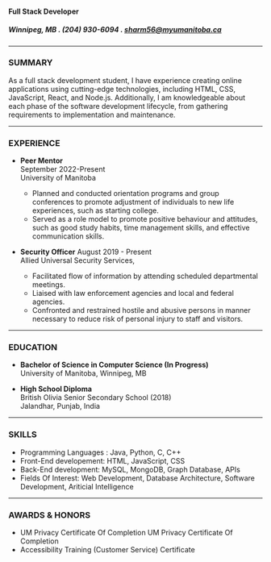 
#### Full Stack Developer
#####  Winnipeg, MB **.** (204) 930-6094 **.** sharm56@myumanitoba.ca


------------
 
### SUMMARY

As a full stack development student, I have experience creating online applications using cutting-edge technologies, including HTML, CSS, JavaScript, React, and Node.js. Additionally, I am knowledgeable about each phase of the software development lifecycle, from gathering requirements to implementation and maintenance.

---------

### EXPERIENCE

- **Peer Mentor**                     
  September 2022-Present  
  University of Manitoba

    * Planned and conducted orientation programs and group conferences to promote adjustment of individuals to new life experiences, such as starting college.
    * Served as a role model to promote positive behaviour and attitudes, such as good study habits, time management skills, and effective communication skills.

- **Security Officer**
    August 2019 - Present  
    Allied Universal Security Services,

    * Facilitated flow of information by attending scheduled departmental meetings.
    * Liaised with law enforcement agencies and local and federal agencies.
    * Confronted and restrained hostile and abusive persons in manner necessary to reduce risk of personal injury to staff and visitors.

---

### EDUCATION

- **Bachelor of Science in Computer Science (In Progress)**  
    University of Manitoba, Winnipeg, MB

- **High School Diploma**  
    British Olivia Senior Secondary School (2018)  
    Jalandhar, Punjab, India

-------

### SKILLS
* Programming Languages : Java, Python, C, C++
* Front-End developement: HTML, JavaScript, CSS
* Back-End development: MySQL, MongoDB, Graph Database, APIs
* Fields Of Interest: Web Development, Database Architecture, Software Development, Ariticial Intelligence

--------
### AWARDS & HONORS
* UM Privacy Certificate Of Completion UM Privacy Certificate Of Completion
* Accessibility Training (Customer Service) Certificate
